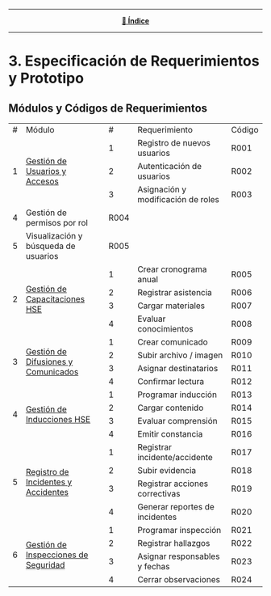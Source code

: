 <hr>
<div align="center">
 
[**📜 Índice**](../README.md)

</div>
<hr>

# 3. Especificación de Requerimientos y Prototipo

## Módulos y Códigos de Requerimientos

<table>
    <tbody>
        <tr>
            <td>#</td>
            <td>Módulo</td>
            <td>#</td>
            <td>Requerimiento</td>
            <td>Código</td>
        </tr>
        <tr>
            <td rowspan=3>1</td>
            <td rowspan=3><a href="3.1/3.1.md">Gestión de Usuarios y Accesos</td>
            <td>1</td>
            <td>Registro de nuevos usuarios</td>
            <td>R001</td>
        </tr>
        <tr>
            <td>2</td>
            <td>Autenticación de usuarios</td>
            <td>R002</td>
        </tr>
        <tr>
            <td>3</td>
            <td>Asignación y modificación de roles</td>
            <td>R003</td>
        </tr>
        <tr>
            <td>4</td>
            <td>Gestión de permisos por rol</td>
            <td>R004</td>
        </tr>
        <tr>
            <td>5</td>
            <td>Visualización y búsqueda de usuarios</td>
            <td>R005</td>
        </tr>
        <tr>
            <td rowspan=4>2</td>
            <td rowspan=4><a href="3.2/3.2.md">Gestión de Capacitaciones HSE</td>
            <td>1</td>
            <td>Crear cronograma anual</td>
            <td>R005</td>
        </tr>
        <tr>
            <td>2</td>
            <td>Registrar asistencia</td>
            <td>R006</td>
        </tr>
        <tr>
            <td>3</td>
            <td>Cargar materiales</td>
            <td>R007</td>
        </tr>
        <tr>
            <td>4</td>
            <td>Evaluar conocimientos</td>
            <td>R008</td>
        </tr>
        <tr>
            <td rowspan=4>3</td>
            <td rowspan=4><a href="3.3/3.3.md">Gestión de Difusiones y Comunicados</td>
            <td>1</td>
            <td>Crear comunicado</td>
            <td>R009</td>
        </tr>
        <tr>
            <td>2</td>
            <td>Subir archivo / imagen</td>
            <td>R010</td>
        </tr>
        <tr>
            <td>3</td>
            <td>Asignar destinatarios</td>
            <td>R011</td>
        </tr>
        <tr>
            <td>4</td>
            <td>Confirmar lectura</td>
            <td>R012</td>
        </tr>
        <tr>
            <td rowspan="4">4</td>
            <td rowspan="4"><a href="3.4/3.4.md">Gestión de Inducciones HSE</td>
            <td>1</td>
            <td>Programar inducción</td>
            <td>R013</td>
        </tr>
        <tr>
            <td>2</td>
            <td>Cargar contenido</td>
            <td>R014</td>
        </tr>
        <tr>
            <td>3</td>
            <td>Evaluar comprensión</td>
            <td>R015</td>
        </tr>
        <tr>
            <td>4</td>
            <td>Emitir constancia</td>
            <td>R016</td>
        </tr>           
        <tr>
            <td rowspan="4">5</td>
            <td rowspan="4"><a href="3.5/3.5.md">Registro de Incidentes y Accidentes</td>
            <td>1</td>
            <td>Registrar incidente/accidente</td>
            <td>R017</td>
        </tr>
        <tr>
            <td>2</td>
            <td>Subir evidencia</td>
            <td>R018</td>
        </tr>
        <tr>
            <td>3</td>
            <td>Registrar acciones correctivas</td>
            <td>R019</td>
        </tr>
        <tr>
            <td>4</td>
            <td>Generar reportes de incidentes</td>
            <td>R020</td>
        </tr>  
        <tr>
            <td rowspan="4">6</td>
            <td rowspan="4"><a href="3.6/3.6.md">Gestión de Inspecciones de Seguridad</td>
            <td>1</td>
            <td>Programar inspección</td>
            <td>R021</td>
        </tr>
        <tr>
            <td>2</td>
            <td>Registrar hallazgos</td>
            <td>R022</td>
        </tr>
        <tr>
            <td>3</td>
            <td>Asignar responsables y fechas</td>
            <td>R023</td>
        </tr>
        <tr>
            <td>4</td>
            <td>Cerrar observaciones</td>
            <td>R024</td>
        </tr> 
    </tbody>
</table>


